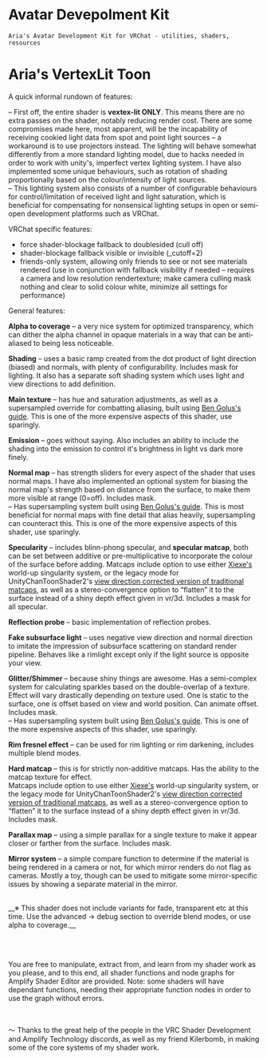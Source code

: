 # Avatar Devepolment Kit
	Aria's Avatar Development Kit for VRChat - utilities, shaders, resources


# Aria's VertexLit Toon
A quick informal rundown of features:

– First off, the entire shader is **vextex-lit ONLY**.  This means there are no extra passes on the shader, notably reducing render cost.
There are some compromises made here, most apparent, will be the incapability of receiving cookied light data from spot and point light sources – a workaround is to use projectors instead.  The lighting will behave somewhat differently from a more standard lighting model, due to hacks needed in order to work with unity's, imperfect vertex lighting system.  I have also implemented some unique behaviours, such as rotation of shading proportionally based on the colour/intensity of light sources.\
– This lighting system also consists of a number of configurable behaviours for control/limitation of received light and light saturation, which is beneficial for compensating for nonsensical lighting setups in open or semi-open development platforms such as VRChat.

VRChat specific features:
- force shader-blockage fallback to doublesided (cull off)
- shader-blockage fallback visible or invisible (_cutoff=2)
- friends-only system, allowing only friends to see or not see materials rendered (use in conjunction with fallback visibility if needed – requires a camera and low resolution rendertexture; make camera culling mask nothing and clear to solid colour white, minimize all settings for performance)


General features:

**Alpha to coverage** – a very nice system for optimized transparency, which can dither the alpha channel in opaque materials in a way that can be anti-aliased to being less noticeable.

**Shading** – uses a basic ramp created from the dot product of light direction (biased) and normals, with plenty of configurability.  Includes mask for lighting.  It also has a separate soft shading system which uses light and view directions to add definition.

**Main texture** – has hue and saturation adjustments, as well as a supersampled override for combatting aliasing, built using [Ben Golus's guide](https://bgolus.medium.com/sharper-mipmapping-using-shader-based-supersampling-ed7aadb47bec).  This is one of the more expensive aspects of this shader, use sparingly.

**Emission** – goes without saying. Also includes an ability to include the shading into the emission to control it's brightness in light vs dark more finely.

**Normal map** – has strength sliders for every aspect of the shader that uses normal maps.  I have also implemented an optional system for biasing the normal map's strength based on distance from the surface, to make them more visible at range (0=off).  Includes mask.\
– Has supersampling system built using [Ben Golus's guide](https://bgolus.medium.com/sharper-mipmapping-using-shader-based-supersampling-ed7aadb47bec).  This is most beneficial for normal maps with fine detail that alias heavily, supersampling can counteract this.  This is one of the more expensive aspects of this shader, use sparingly.

**Specularity** – includes blinn-phong specular, and **specular matcap**, both can be set between additive or pre-multiplicative to incorporate the colour of the surface before adding.  Matcaps include option to use either [Xiexe's](https://github.com/Xiexe) world-up singularity system, or the legacy mode for UnityChanToonShader2's [view direction corrected version of traditional matcaps](https://twitter.com/kanihira/status/1061448868221480960), as well as a stereo-convergence option to “flatten” it to the surface instead of a shiny depth effect given in vr/3d.  Includes a mask for all specular.

**Reflection probe** – basic implementation of reflection probes.

**Fake subsurface light** – uses negative view direction and normal direction to imitate the impression of subsurface scattering on standard render pipeline.  Behaves like a rimlight except only if the light source is opposite your view.

**Glitter/Shimmer** – because shiny things are awesome.  Has a semi-complex system for calculating sparkles based on the double-overlap of a texture.  Effect will vary drastically depending on texture used.  One is static to the surface, one is offset based on view and world position.  Can animate offset.  Includes mask.\
– Has supersampling system built using [Ben Golus's guide](https://bgolus.medium.com/sharper-mipmapping-using-shader-based-supersampling-ed7aadb47bec).  This is one of the more expensive aspects of this shader, use sparingly.

**Rim fresnel effect** – can be used for rim lighting or rim darkening, includes multiple blend modes.

**Hard matcap** – this is for strictly non-additive matcaps.  Has the ability to the matcap texture for effect.\
Matcaps include option to use either [Xiexe's](https://github.com/Xiexe) world-up singularity system, or the legacy mode for UnityChanToonShader2's [view direction corrected version of traditional matcaps](https://twitter.com/kanihira/status/1061448868221480960), as well as a stereo-convergence option to “flatten” it to the surface instead of a shiny depth effect given in vr/3d.  Includes mask.

**Parallax map** – using a simple parallax for a single texture to make it appear closer or farther from the surface. Includes mask.

**Mirror system** – a simple compare function to determine if the material is being rendered in a camera or not, for which mirror renders do not flag as cameras.  Mostly a toy, though can be used to mitigate some mirror-specific issues by showing a separate material in the mirror.

<br />
__※ This shader does not include variants for fade, transparent etc at this time.  Use the advanced -> debug section to override blend modes, or use alpha to coverage.__

<br /><br />

You are free to manipulate, extract from, and learn from my shader work as you please, and to this end, all shader functions and node graphs for Amplify Shader Editor are provided.  Note: some shaders will have dependant functions, needing their appropriate function nodes in order to use the graph without errors.

<br />

～
Thanks to the great help of the people in the VRC Shader Development and Amplify Technology discords, as well as my friend Kilerbomb, in making some of the core systems of my shader work.
